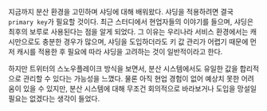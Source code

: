 지금까지 분산 환경을 고민하며 샤딩에 대해 배워왔다. 샤딩을 적용하려면 결국 `primary key`가 필요할 것이다. 최근 스터디에서 현업자들의 이야기를 들으며, 샤딩은 최후의 보루로 사용된다는 점을 알게 되었다. 그 이유는 우리나라 서비스 환경에서는 캐시만으로도 충분한 경우가 많으며, 샤딩을 도입하더라도 키 값 관리가 어렵기 때문에 먼저 캐시를 적용한 후 필요에 따라 샤딩을 고려하는 것이 일반적이라고 한다.

하지만 트위터의 스노우플레이크 방식을 보면서, 분산 시스템에서도 유일한 값을 합리적으로 관리할 수 있다는 가능성을 느꼈다. 물론 아직 현업 경험이 없어 예상치 못한 어려움이 있을 수 있지만, 분산 시스템에 대해 무조건 회의적으로 바라보거나 도입을 망설일 필요는 없겠다는 생각이 들었다.
